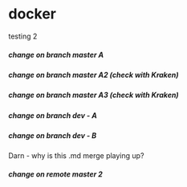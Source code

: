 # docker
testing 2
##### change on branch master A
##### change on branch master A2 (check with Kraken)
##### change on branch master A3 (check with Kraken)
##### change on branch dev - A
##### change on branch dev - B
Darn - why is this .md merge playing up?
##### change on remote master 2
